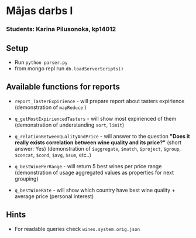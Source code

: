 # Mājas darbs I

### Students: Karina Pilusonoka, kp14012

## Setup
* Run `python parser.py`
* from mongo repl run `db.loadServerScripts()`
  
## Available functions for reports
* `report_TasterExpirience` - will prepare report about tasters expirience (demonstration of `mapReduce` )
* `q_getMostExpiriencedTasters` - will show most expirienced of them (demonstration of understanding `sort`, `limit`)
* `q_relationBetweenQualityAndPrice` - will answer to the question **"Does it really exists correlation between wine quality and its price?"** (short answer: Yes) (demonstration of `$aggregate`, `$match`, `$project`, `$group`, `$concat`, `$cond`, `$avg`, `$sum`, etc..)
* `q_bestWinePerRange` - will return 5 best wines per price range (demonstration of usage aggregated values as properties for next grouping)

* `q_bestWineRate` - will show which country have best wine quality + average price (personal interest)

## Hints
* For readable queries check `wines.system.orig.json`